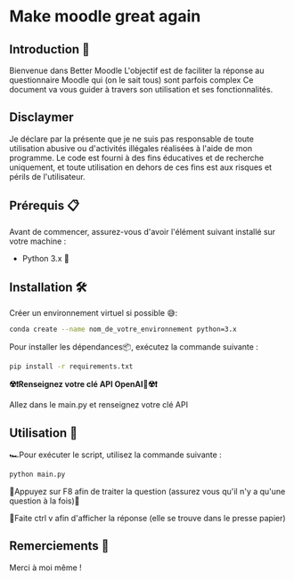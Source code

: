 # Make moodle great again

## Introduction 🌟
Bienvenue dans Better Moodle
L'objectif est de faciliter la réponse au questionnaire Moodle qui (on le sait tous) sont parfois complex
Ce document va vous guider à travers son utilisation et ses fonctionnalités.

## Disclaymer
Je déclare par la présente que je ne suis pas responsable de toute utilisation abusive ou d'activités illégales réalisées à l'aide de mon programme. Le code est fourni à des fins éducatives et de recherche uniquement, et toute utilisation en dehors de ces fins est aux risques et périls de l'utilisateur.

## Prérequis 📋
Avant de commencer, assurez-vous d'avoir l'élément suivant installé sur votre machine :
- Python 3.x 🐍


## Installation 🛠️
Créer un environnement virtuel si possible 😅:
```bash
conda create --name nom_de_votre_environnement python=3.x
```

Pour installer les dépendances📦, exécutez la commande suivante :
```bash
pip install -r requirements.txt
```

**☢️❗Renseignez votre clé API OpenAI🤖☢️❗**

Allez dans le main.py et renseignez votre clé API

## Utilisation 🚀
🏎️Pour exécuter le script, utilisez la commande suivante :
```bash
python main.py
```

🤖Appuyez sur F8 afin de traiter la question (assurez vous qu'il n'y a qu'une question à la fois)🤖

🎉Faite ctrl v afin d'afficher la réponse (elle se trouve dans le presse papier)


## Remerciements 🎉
Merci à moi même !
